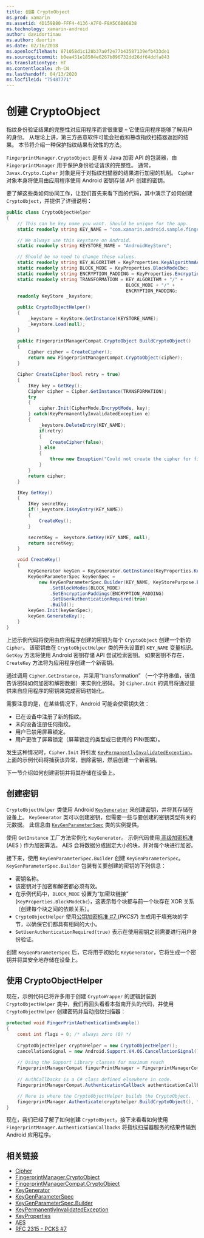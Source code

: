 ```yaml
---
title: 创建 CryptoObject
ms.prod: xamarin
ms.assetid: 4D159B80-FFF4-4136-A7F0-F8A5C6B86838
ms.technology: xamarin-android
author: davidortinau
ms.author: daortin
ms.date: 02/16/2018
ms.openlocfilehash: 871058d1c128b37a0f2e77b43587139efb433de1
ms.sourcegitcommit: b0ea451e18504e6267b896732dd26df64ddfa843
ms.translationtype: HT
ms.contentlocale: zh-CN
ms.lasthandoff: 04/13/2020
ms.locfileid: "75487771"
---
```

# <a name="creating-a-cryptoobject"></a>创建 CryptoObject

指纹身份验证结果的完整性对应用程序而言很重要 &ndash; 它使应用程序能够了解用户的身份。 从理论上讲，第三方恶意软件可能会拦截和篡改指纹扫描器返回的结果。 本节将介绍一种保护指纹结果有效性的方法。 

`FingerprintManager.CryptoObject` 是有关 Java 加密 API 的包装器，由 `FingerprintManager` 用于保护身份验证请求的完整性。 通常，`Javax.Crypto.Cipher` 对象是用于对指纹扫描器的结果进行加密的机制。 `Cipher` 对象本身将使用由应用程序使用 Android 密钥存储 API 创建的密钥。

要了解这些类如何协同工作，让我们首先来看下面的代码，其中演示了如何创建 `CryptoObject`，并提供了详细说明：

```csharp
public class CryptoObjectHelper
{
    // This can be key name you want. Should be unique for the app.
    static readonly string KEY_NAME = "com.xamarin.android.sample.fingerprint_authentication_key";

    // We always use this keystore on Android.
    static readonly string KEYSTORE_NAME = "AndroidKeyStore";

    // Should be no need to change these values.
    static readonly string KEY_ALGORITHM = KeyProperties.KeyAlgorithmAes;
    static readonly string BLOCK_MODE = KeyProperties.BlockModeCbc;
    static readonly string ENCRYPTION_PADDING = KeyProperties.EncryptionPaddingPkcs7;
    static readonly string TRANSFORMATION = KEY_ALGORITHM + "/" +
                                            BLOCK_MODE + "/" +
                                            ENCRYPTION_PADDING;
    readonly KeyStore _keystore;

    public CryptoObjectHelper()
    {
        _keystore = KeyStore.GetInstance(KEYSTORE_NAME);
        _keystore.Load(null);
    }

    public FingerprintManagerCompat.CryptoObject BuildCryptoObject()
    {
        Cipher cipher = CreateCipher();
        return new FingerprintManagerCompat.CryptoObject(cipher);
    }

    Cipher CreateCipher(bool retry = true)
    {
        IKey key = GetKey();
        Cipher cipher = Cipher.GetInstance(TRANSFORMATION);
        try
        {
            cipher.Init(CipherMode.EncryptMode, key);
        } catch(KeyPermanentlyInvalidatedException e)
        {
            _keystore.DeleteEntry(KEY_NAME);
            if(retry)
            {
                CreateCipher(false);
            } else
            {
                throw new Exception("Could not create the cipher for fingerprint authentication.", e);
            }
        }
        return cipher;
    }

    IKey GetKey()
    {
        IKey secretKey;
        if(!_keystore.IsKeyEntry(KEY_NAME))
        {
            CreateKey();
        }

        secretKey = _keystore.GetKey(KEY_NAME, null);
        return secretKey;
    }

    void CreateKey()
    {
        KeyGenerator keyGen = KeyGenerator.GetInstance(KeyProperties.KeyAlgorithmAes, KEYSTORE_NAME);
        KeyGenParameterSpec keyGenSpec =
            new KeyGenParameterSpec.Builder(KEY_NAME, KeyStorePurpose.Encrypt | KeyStorePurpose.Decrypt)
                .SetBlockModes(BLOCK_MODE)
                .SetEncryptionPaddings(ENCRYPTION_PADDING)
                .SetUserAuthenticationRequired(true)
                .Build();
        keyGen.Init(keyGenSpec);
        keyGen.GenerateKey();
    }
}
```

上述示例代码将使用由应用程序创建的密钥为每个 `CryptoObject` 创建一个新的 `Cipher`。 该密钥由在 `CryptoObjectHelper` 类的开头设置的 `KEY_NAME` 变量标识。 `GetKey` 方法将使用 Android 密钥存储 API 尝试检索密钥。 如果密钥不存在，`CreateKey` 方法将为应用程序创建一个新密钥。

通过调用 `Cipher.GetInstance`，并采用“transformation”  （一个字符串值，该值告诉密码如何加密和解密数据）来实例化密码。 对 `Cipher.Init` 的调用将通过提供来自应用程序的密钥来完成密码初始化。 

需要注意的是，在某些情况下，Android 可能会使密钥失效： 

- 已在设备中注册了新的指纹。
- 未向设备注册任何指纹。
- 用户已禁用屏幕锁定。
- 用户更改了屏幕锁定（屏幕锁定的类型或已使用的 PIN/图案）。

发生这种情况时，`Cipher.Init` 将引发 [`KeyPermanentlyInvalidatedException`](https://developer.android.com/reference/android/security/keystore/KeyPermanentlyInvalidatedException.html)。 上面的示例代码将捕获该异常，删除密钥，然后创建一个新密钥。

下一节介绍如何创建密钥并将其存储在设备上。

## <a name="creating-a-secret-key"></a>创建密钥

`CryptoObjectHelper` 类使用 Android [`KeyGenerator`](xref:Javax.Crypto.KeyGenerator) 来创建密钥，并将其存储在设备上。 `KeyGenerator` 类可以创建密钥，但需要一些与要创建的密钥类型有关的元数据。 此信息由 [`KeyGenParameterSpec`](https://developer.android.com/reference/android/security/keystore/KeyGenParameterSpec.html) 类的实例提供。 

使用 `GetInstance` 工厂方法实例化 `KeyGenerator`。 示例代码使用[  高级加密标准](https://en.wikipedia.org/wiki/Advanced_Encryption_Standard) (AES  ) 作为加密算法。 AES 会将数据分成固定大小的块，并对每个块进行加密。

接下来，使用 `KeyGenParameterSpec.Builder` 创建 `KeyGenParameterSpec`。 `KeyGenParameterSpec.Builder` 包装有关要创建的密钥的下列信息：

- 密钥名称。
- 该密钥对于加密和解密都必须有效。
- 在示例代码中，`BLOCK_MODE` 设置为“加密块链接”  (`KeyProperties.BlockModeCbc`)，这表示每个块都与前一个块存在 XOR 关系（创建每个块之间的依赖关系）。 
- `CryptoObjectHelper` 使用[公钥加密标准 #7  ](https://tools.ietf.org/html/rfc2315) (_PKCS7_) 生成用于填充块的字节，以确保它们都具有相同的大小。
- `SetUserAuthenticationRequired(true)` 表示在使用密钥之前需要进行用户身份验证。

创建 `KeyGenParameterSpec` 后，它将用于初始化 `KeyGenerator`，它将生成一个密钥并将其安全地存储在设备上。 

## <a name="using-the-cryptoobjecthelper"></a>使用 CryptoObjectHelper

现在，示例代码已将许多用于创建 `CryptoWrapper` 的逻辑封装到 `CryptoObjectHelper` 类中，我们再回头看看本指南开头的代码，并使用 `CryptoObjectHelper` 创建密码并启动指纹扫描器： 

```csharp
protected void FingerPrintAuthenticationExample()
{
    const int flags = 0; /* always zero (0) */
    
    CryptoObjectHelper cryptoHelper = new CryptoObjectHelper();
    cancellationSignal = new Android.Support.V4.OS.CancellationSignal();
    
    // Using the Support Library classes for maximum reach
    FingerprintManagerCompat fingerPrintManager = FingerprintManagerCompat.From(this);
    
    // AuthCallbacks is a C# class defined elsewhere in code.
    FingerprintManagerCompat.AuthenticationCallback authenticationCallback = new MyAuthCallbackSample(this);

    // Here is where the CryptoObjectHelper builds the CryptoObject. 
    fingerprintManager.Authenticate(cryptohelper.BuildCryptoObject(), flags, cancellationSignal, authenticationCallback, null);
}
```

现在，我们已经了解了如何创建 `CryptoObject`，接下来看看如何使用 `FingerprintManager.AuthenticationCallbacks` 将指纹扫描器服务的结果传输到 Android 应用程序。

## <a name="related-links"></a>相关链接

- [Cipher](xref:Javax.Crypto.Cipher)
- [FingerprintManager.CryptoObject](https://developer.android.com/reference/android/hardware/fingerprint/FingerprintManager.CryptoObject.html)
- [FingerprintManagerCompat.CryptoObject](https://developer.android.com/reference/android/support/v4/hardware/fingerprint/FingerprintManagerCompat.CryptoObject.html)
- [KeyGenerator](xref:Javax.Crypto.KeyGenerator)
- [KeyGenParameterSpec](https://developer.android.com/reference/android/security/keystore/KeyGenParameterSpec.html)
- [KeyGenParameterSpec.Builder](https://developer.android.com/reference/android/security/keystore/KeyGenParameterSpec.Builder.html)
- [KeyPermanentlyInvalidatedException](https://developer.android.com/reference/android/security/keystore/KeyPermanentlyInvalidatedException.html)
- [KeyProperties](https://developer.android.com/reference/android/security/keystore/KeyProperties.html)
- [AES](https://en.wikipedia.org/wiki/Advanced_Encryption_Standard)
- [RFC 2315 - PCKS #7](https://tools.ietf.org/html/rfc2315)
